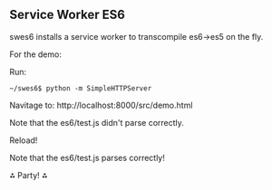Service Worker ES6
------------------

swes6 installs a service worker to transcompile es6->es5 on the fly.

For the demo:

Run:
```
~/swes6$ python -m SimpleHTTPServer
```

Navitage to: http://localhost:8000/src/demo.html

Note that the es6/test.js didn't parse correctly.

Reload!

Note that the es6/test.js parses correctly!

⁂ Party! ⁂
